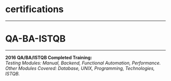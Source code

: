 # certifications
<hr>

# QA-BA-ISTQB

<hr>

<p><strong>2016 QA/BA/ISTQB Completed Training:</strong>
<br>
<em>Testing Modules: Manual, Backend, Functional Automation, Performance.
<br>   
Other Modules Covered: Database, UNIX, Programming, Technologies, ISTQB.</p></em>


